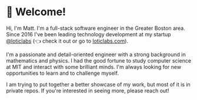 # 👋 Welcome!

Hi, I'm Matt. I'm a full-stack software engineer in the Greater Boston area. Since 2016 I've been leading technology development at my
startup [@loticlabs](https://github.com/loticlabs) (👈 check it out or go to [loticlabs.com](https://loticlabs.com)).

I'm a passionate and detail-oriented engineer with a strong background in mathematics and physics. I had the good fortune
to study computer science at MIT and interact with some brilliant minds. I'm always looking for new opportunities to learn
and to challenge myself.

I am trying to put together a better showcase of my work, but most of it is in private repos. If you're interested in
seeing more, please reach out!
